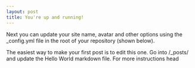 ```yaml
---
layout: post
title: You're up and running!
---
```


Next you can update your site name, avatar and other options using the _config.yml file in the root of your repository (shown below).


The easiest way to make your first post is to edit this one. Go into /_posts/ and update the Hello World markdown file. For more instructions head 